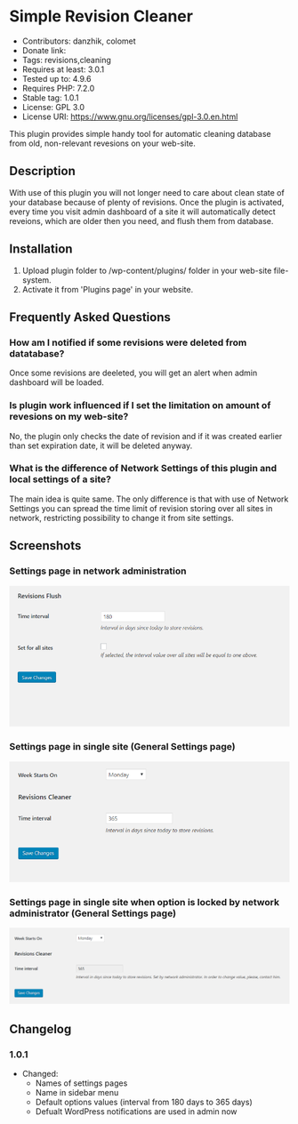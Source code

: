 # Simple Revision Cleaner

* Contributors: danzhik, colomet
* Donate link: 
* Tags: revisions,cleaning
* Requires at least: 3.0.1
* Tested up to: 4.9.6
* Requires PHP: 7.2.0
* Stable tag: 1.0.1
* License: GPL 3.0
* License URI: https://www.gnu.org/licenses/gpl-3.0.en.html
 
This plugin provides simple handy tool for automatic cleaning database from old, non-relevant revesions on your web-site.
 
## Description 
 
With use of this plugin you will not longer need to care about clean state of your database because of plenty of revisions. Once the plugin is activated, every time you visit admin dashboard of a site it will automatically detect reveions, which are older then you need, and flush them from database.
 
## Installation 
 
1. Upload plugin folder to /wp-content/plugins/ folder in your web-site file-system.
1. Activate it from 'Plugins page' in your website.
 
## Frequently Asked Questions 
 
### How am I notified if some revisions were deleted from datatabase? 

Once some revisions are deeleted, you will get an alert when admin dashboard will be loaded.

### Is plugin work influenced if I set the limitation on amount of revesions on my web-site? 
 
No, the plugin only checks the date of revision and if it was created earlier than set expiration date, it will be deleted anyway.

### What is the difference of Network Settings of this plugin and local settings of a site? 

The main idea is quite same. The only difference is that with use of Network Settings you can spread the time limit of revision storing over all sites in network, restricting possibility to change it from site settings.
 
## Screenshots 

### Settings page in network administration
![Settings Page Network](/wp-assets/screenshot-1.png)
 
### Settings page in single site (General Settings page)
![Settings Page](/wp-assets/screenshot-2.png) 

### Settings page in single site when option is locked by network administrator (General Settings page)
![Settings Page](/wp-assets/screenshot-3.png) 

 
## Changelog 

### 1.0.1  

* Changed:
  * Names of settings pages
  * Name in sidebar menu
  * Default options values (interval from 180 days to 365 days)
  * Defualt WordPress notifications are used in admin now
 
 